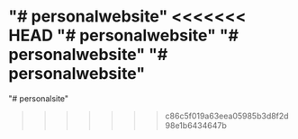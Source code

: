 "# personalwebsite" 
<<<<<<< HEAD
"# personalwebsite" 
"# personalwebsite" 
"# personalwebsite" 
=======
"# personalsite" 
>>>>>>> c86c5f019a63eea05985b3d8f2d98e1b6434647b
